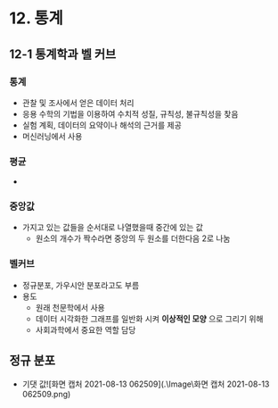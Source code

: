 # 12. 통계

## 12-1 통계학과 벨 커브

### 통계

- 관찰 및 조사에서 얻은 데이터 처리
- 응용 수학의 기법을 이용하여 수치적 성질, 규칙성, 불규칙성을 찾음
- 실험 계획, 데이터의 요약이나 해석의 근거를 제공
- 머신러닝에서 사용

### 평균

- 

### 중앙값

- 가지고 있는 값들을 순서대로 나열했을때 중간에 있는 값
  - 원소의 개수가 짝수라면 중앙의 두 원소를 더한다음 2로 나눔

### 벨커브

- 정규분포, 가우시안 분포라고도 부름
- 용도
  - 원래 천문학에서 사용
  - 데이터 시각화한 그래프를 일반화 시켜 __이상적인 모양__ 으로 그리기 위해
  - 사회과학에서 중요한 역할 담당



## 정규 분포

- 기댓 값![화면 캡처 2021-08-13 062509](.\Image\화면 캡처 2021-08-13 062509.png)
